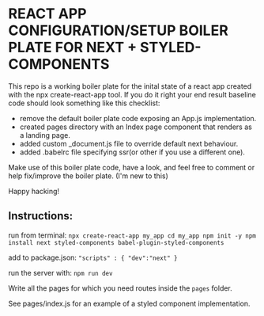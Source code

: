 # REACT APP CONFIGURATION/SETUP BOILER PLATE FOR NEXT + STYLED-COMPONENTS

This repo is a working boiler plate for the inital state of a react app created with the npx create-react-app tool.
If you do it right your end result baseline code should look something like this checklist:

+ remove the default boiler plate code exposing an App.js implementation.
+ created pages directory with an Index page component that renders as a landing page.
+ added custom \_document.js file to override default next behaviour.
+ added .babelrc file specifying ssr(or other if you use a different one).

Make use of this boiler plate code, have a look, and feel free to comment or help fix/improve the boiler plate. (I'm new to this)

Happy hacking!

## Instructions:

run from terminal: 	```
			npx create-react-app my_app
			cd my_app
			npm init -y
			npm install next styled-components babel-plugin-styled-components
			```

add to package.json:	```"scripts" : {
				"dev":"next"
			   }```

run the server with: 	```npm run dev```

Write all the pages for which you need routes inside the `pages` folder.

See pages/index.js for an example of a styled component implementation.

